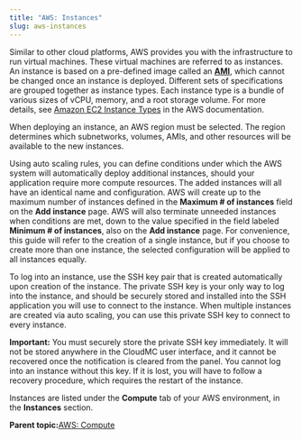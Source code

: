 ```yaml
---
title: "AWS: Instances"
slug: aws-instances
---
```



Similar to other cloud platforms, AWS provides you with the infrastructure to run virtual machines. These virtual machines are referred to as instances. An instance is based on a pre-defined image called an **[AMI](aws-amis.md)**, which cannot be changed once an instance is deployed. Different sets of specifications are grouped together as instance types. Each instance type is a bundle of various sizes of vCPU, memory, and a root storage volume. For more details, see [Amazon EC2 Instance Types](https://aws.amazon.com/ec2/instance-types/) in the AWS documentation.

When deploying an instance, an AWS region must be selected. The region determines which subnetworks, volumes, AMIs, and other resources will be available to the new instances.

Using auto scaling rules, you can define conditions under which the AWS system will automatically deploy additional instances, should your application require more compute resources. The added instances will all have an identical name and configuration. AWS will create up to the maximum number of instances defined in the **Maximum \# of instances** field on the **Add instance** page. AWS will also terminate unneeded instances when conditions are met, down to the value specified in the field labeled **Minimum \# of instances**, also on the **Add instance** page. For convenience, this guide will refer to the creation of a single instance, but if you choose to create more than one instance, the selected configuration will be applied to all instances equally.

To log into an instance, use the SSH key pair that is created automatically upon creation of the instance. The private SSH key is your only way to log into the instance, and should be securely stored and installed into the SSH application you will use to connect to the instance. When multiple instances are created via auto scaling, you can use this private SSH key to connect to every instance.

**Important:** You must securely store the private SSH key immediately. It will not be stored anywhere in the CloudMC user interface, and it cannot be recovered once the notification is cleared from the panel. You cannot log into an instance without this key. If it is lost, you will have to follow a recovery procedure, which requires the restart of the instance.

Instances are listed under the **Compute** tab of your AWS environment, in the **Instances** section.

**Parent topic:**[AWS: Compute](aws-compute.md)


